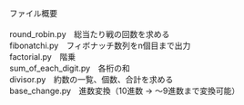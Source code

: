 ファイル概要\
\
round_robin.py　総当たり戦の回数を求める\
fibonatchi.py　フィボナッチ数列をn個目まで出力\
factorial.py　階乗\
sum_of_each_digit.py　各桁の和\
divisor.py　約数の一覧、個数、合計を求める\
base_change.py　進数変換（10進数 → ～9進数まで変換可能）
